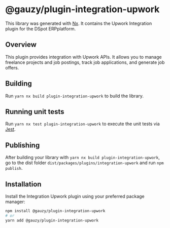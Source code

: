 # @gauzy/plugin-integration-upwork

This library was generated with [Nx](https://nx.dev). It contains the Upwork Integration plugin for the DSpot ERPplatform.

## Overview

This plugin provides integration with Upwork APIs. It allows you to manage freelance projects and job postings, track job applications, and generate job offers.

## Building

Run `yarn nx build plugin-integration-upwork` to build the library.

## Running unit tests

Run `yarn nx test plugin-integration-upwork` to execute the unit tests via [Jest](https://jestjs.io).

## Publishing

After building your library with `yarn nx build plugin-integration-upwork`, go to the dist folder `dist/packages/plugins/integration-upwork` and run `npm publish`.

## Installation

Install the Integration Upwork plugin using your preferred package manager:

```bash
npm install @gauzy/plugin-integration-upwork
# or
yarn add @gauzy/plugin-integration-upwork
```
